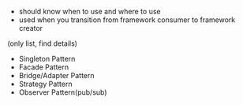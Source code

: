 - should know when to use and where to use
- used when you transition from framework consumer to framework creator 

(only list, find details)
+ Singleton Pattern
+ Facade Pattern
+ Bridge/Adapter Pattern
+ Strategy Pattern
+ Observer Pattern(pub/sub)

